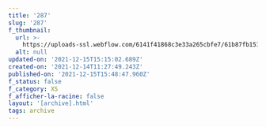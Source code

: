 ```yaml
---
title: '287'
slug: '287'
f_thumbnail:
  url: >-
    https://uploads-ssl.webflow.com/6141f41868c3e33a265cbfe7/61b87fb15187ebad6058b9d9_287.jpg
  alt: null
updated-on: '2021-12-15T15:15:02.689Z'
created-on: '2021-12-14T11:27:49.243Z'
published-on: '2021-12-15T15:48:47.960Z'
f_status: false
f_category: XS
f_afficher-la-racine: false
layout: '[archive].html'
tags: archive
---
```



